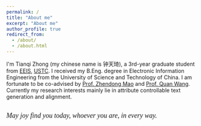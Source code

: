 ```yaml
---
permalink: /
title: "About me"
excerpt: "About me"
author_profile: true
redirect_from: 
  - /about/
  - /about.html
---
```


I'm Tianqi Zhong (my chinese name is 钟天琦), a 3rd-year graduate student from [EEIS](https://eeis.ustc.edu.cn/main.htm), [USTC](https://www.ustc.edu.cn/). I received my B.Eng. degree in Electronic Information Engineering from the University of Science and Technology of China. I am fortunate to be co-advised by [Prof. Zhendong Mao](https://faculty.ustc.edu.cn/maozhendong/zh_CN/index.htm) and [Prof. Quan Wang](https://teacher.bupt.edu.cn/wangquan/en/index/245476/list/index.htm). Currently my research interests mainly lie in attribute controllable text generation and alignment. 
<br><br>
<!--<span style="font-family: cursive; font-style: italic;">May joy find you today, whoever you are, in every way.</span>-->

<style>
  summary {
    list-style: none; /* 隐藏默认的三角形标志 */
    font-family: 'Georgia', serif; /* 确保字体与上面一致 */
    font-style: italic;
    font-size: 18px; /* 根据需要调整字体大小 */
    cursor: pointer; /* 鼠标悬停时显示为手指 */
  }

  summary::-webkit-details-marker {
    display: none; /* 隐藏默认的折叠标志 (▶) */
  }
</style>

<details>
  <summary>May joy find you today, whoever you are, in every way.</summary>
  
  <h2>Experience</h2>
  Internship in Application of LLMs&nbsp;<em>2024.06~08</em><br>
  <font color="gray" size="2.75">Tencent, IEG</font>
  <br><br>

  M.Eng. in Electronic Information Engineering&nbsp;<em>2022.09~Now</em><br>
  <font color="gray" size="2.75">University of Science and Technology of China</font>
  <br><br>

  B.Eng. in Electronic Information Engineering&nbsp;<em>2018.09~2022.06</em><br>
  <font color="gray" size="2.75">University of Science and Technology of China</font>
  <br><br>

  <h2>Publications</h2>
  <p>* denotes the co-first authors</p>

  <strong>Benchmarking and Improving Compositional Generalization of Multi-aspect Controllable Text Generation</strong> 
  <a href="https://2024.aclweb.org/" target="_blank" style="text-decoration: none;"><code>ACL2024</code></a> 
  <a href="https://aclanthology.org/2024.acl-long.351.pdf" target="_blank" style="text-decoration: none;"><code>paper</code></a> 
  <a href="https://github.com/tqzhong/CG4MCTG" target="_blank" style="text-decoration: none;"><code>code</code></a> 
  <a href="/files/poster_compmctg.pdf" target="_blank" style="text-decoration: none;"><code>poster</code></a> 
  <br>
  <em><ins>Tianqi Zhong</ins></em><sup>*</sup>, Zhaoyi Li<sup>*</sup>, Quan Wang, Linqi Song, Ying Wei, Defu Lian, Zhendong Mao
  <br><br>

  <strong>Air-Decoding: Attribute Distribution Reconstruction for Decoding-Time Controllable Text Generation</strong> 
  <a href="https://2023.emnlp.org/" target="_blank" style="text-decoration: none;"><code>EMNLP2023</code></a> 
  <a href="https://aclanthology.org/2023.emnlp-main.512.pdf" target="_blank" style="text-decoration: none;"><code>paper</code></a> 
  <a href="https://github.com/tqzhong/Air-Decoding" target="_blank" style="text-decoration: none;"><code>code</code></a> 
  <a href="/files/poster_air.pdf" target="_blank" style="text-decoration: none;"><code>poster</code></a>
  <br>
  <em><ins>Tianqi Zhong</ins></em>, Quan Wang, Jingxuan Han, Yongdong Zhang, Zhendong Mao
</details>


